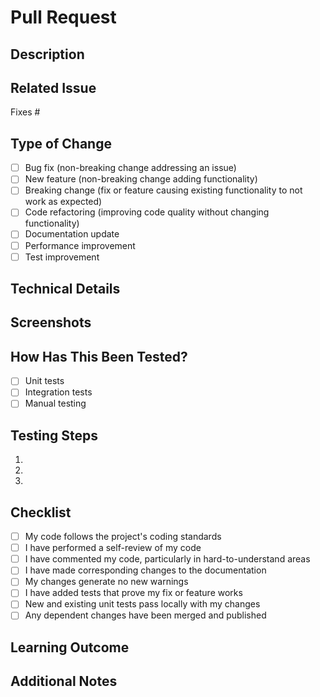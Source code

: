 # Pull Request

## Description
<!-- Provide a brief summary of the changes made in this PR -->

## Related Issue
<!-- Link to the related issue(s) using the format: "Fixes #issue_number" or "Relates to #issue_number" -->
Fixes #

## Type of Change
<!-- Check the appropriate option(s) by adding an 'x' between the brackets -->
- [ ] Bug fix (non-breaking change addressing an issue)
- [ ] New feature (non-breaking change adding functionality)
- [ ] Breaking change (fix or feature causing existing functionality to not work as expected)
- [ ] Code refactoring (improving code quality without changing functionality)
- [ ] Documentation update
- [ ] Performance improvement
- [ ] Test improvement

## Technical Details
<!-- Provide technical details about the implementation -->

## Screenshots
<!-- If applicable, add screenshots to demonstrate the changes (especially for UI changes) -->

## How Has This Been Tested?
<!-- Describe the tests you ran to verify your changes -->
- [ ] Unit tests
- [ ] Integration tests
- [ ] Manual testing

## Testing Steps
<!-- Steps for reviewers to test the PR -->
1. 
2. 
3. 

## Checklist
<!-- Check all applicable items by adding an 'x' between the brackets -->
- [ ] My code follows the project's coding standards
- [ ] I have performed a self-review of my code
- [ ] I have commented my code, particularly in hard-to-understand areas
- [ ] I have made corresponding changes to the documentation
- [ ] My changes generate no new warnings
- [ ] I have added tests that prove my fix or feature works
- [ ] New and existing unit tests pass locally with my changes
- [ ] Any dependent changes have been merged and published

## Learning Outcome
<!-- For interns - what did you learn from this task? What challenges did you face and how did you overcome them? -->

## Additional Notes
<!-- Any additional information that might be helpful for reviewers -->